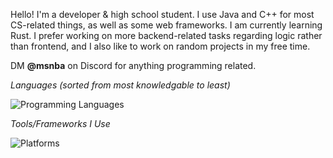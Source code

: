 Hello! I'm a developer & high school student. I use Java and C++ for most CS-related things, as well as some web frameworks. I am currently learning Rust. I prefer working on more backend-related tasks regarding logic rather than frontend, and I also like to work on random projects in my free time. 

DM **@msnba** on Discord for anything programming related.

*Languages (sorted from most knowledgable to least)*

![Programming Languages](https://skillicons.dev/icons?i=java,cpp,python,rust,js,cs)

*Tools/Frameworks I Use*

![Platforms](https://skillicons.dev/icons?i=vscode,idea,cmake,react)
